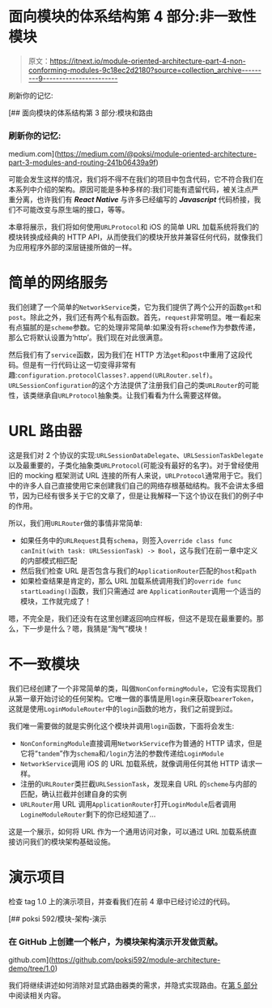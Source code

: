 # 面向模块的体系结构第 4 部分:非一致性模块

> 原文：<https://itnext.io/module-oriented-architecture-part-4-non-conforming-modules-9c18ec2d2180?source=collection_archive---------9----------------------->

刷新你的记忆:

[](https://medium.com/@poksi/module-oriented-architecture-part-3-modules-and-routing-241b06439a9f) [## 面向模块的体系结构第 3 部分:模块和路由

### 刷新你的记忆:

medium.com](https://medium.com/@poksi/module-oriented-architecture-part-3-modules-and-routing-241b06439a9f) 

可能会发生这样的情况，我们将不得不在我们的项目中包含代码，它不符合我们在本系列中介绍的架构。原因可能是多种多样的:我们可能有遗留代码，被关注点严重分离，也许我们有 ***React Native*** 与许多已经编写的 ***Javascript*** 代码桥接，我们不可能改变与原生端的接口，等等。

本章将展示，我们将如何使用`URLProtocol`和 iOS 的简单 URL 加载系统将我们的模块转换成经典的 HTTP API，从而使我们的模块开放并兼容任何代码，就像我们为应用程序外部的深层链接所做的一样。

# 简单的网络服务

我们创建了一个简单的`NetworkService`类，它为我们提供了两个公开的函数`get`和`post`。除此之外，我们还有两个私有函数。首先，`request`非常明显。唯一看起来有点猫腻的是`scheme`参数。它的处理非常简单:如果没有将`scheme`作为参数传递，那么它将默认设置为‘http’。我们现在对此很满意。

然后我们有了`service`函数，因为我们在 HTTP 方法`get`和`post`中重用了这段代码。但是有一行代码让这一切变得非常有趣:`configuration.protocolClasses?.append(URLRouter.self)`。`URLSessionConfiguration`的这个方法提供了注册我们自己的类`URLRouter`的可能性，该类继承自`URLProtocol`抽象类。让我们看看为什么需要这样做。

# URL 路由器

这是我们对 2 个协议的实现:`URLSessionDataDelegate`、`URLSessionTaskDelegate`以及最重要的，子类化抽象类`URLProtocol`(可能没有最好的名字)。对于曾经使用旧的 mocking 框架测试 URL 连接的所有人来说，`URLProtocol`通常用于它。我们中的许多人自己直接使用它来创建我们自己的网络存根基础结构。我不会讲太多细节，因为已经有很多关于它的文章了，但是让我解释一下这个协议在我们的例子中的作用。

所以，我们用`URLRouter`做的事情非常简单:

*   如果任务中的`URLRequest`具有`schema`，则签入`override class func canInit(with task: URLSessionTask) -> Bool`，这与我们在前一章中定义的内部模式相匹配
*   然后我们检查 URL 是否包含与我们的`ApplicationRouter`匹配的`host`和`path`
*   如果检查结果是肯定的，那么 URL 加载系统调用我们的`override func startLoading()`函数，我们只需通过 are `ApplicationRouter`调用一个适当的模块，工作就完成了！

嗯，不完全是，我们还没有在这里创建返回响应样板，但这不是现在最重要的。那么，下一步是什么？嗯，我猜是“淘气”模块！

# 不一致模块

我们已经创建了一个非常简单的类，叫做`NonConformingModule`，它没有实现我们从第一章开始讨论的任何架构。它唯一做的事情是用`login`来获取`bearerToken`，这就是使用`LoginModuleRouter`中的`login`函数的地方，我们之前提到过。

我们唯一需要做的就是实例化这个模块并调用`login`函数，下面将会发生:

*   `NonConformingModule`直接调用`NetworkService`作为普通的 HTTP 请求，但是它将“`tandem`”作为`schema`和`/login`方法的参数传递给`LoginModule`
*   `NetworkService`调用 iOS 的 URL 加载系统，就像调用任何其他 HTTP 请求一样。
*   注册的`URLRouter`类拦截`URLSessionTask`，发现来自 URL 的`scheme`与内部的匹配，确认拦截并创建自身的实例
*   `URLRouter`用 URL 调用`ApplicationRouter`打开`LoginModule`后者调用`LogineModuleRouter`剩下的你已经知道了…

这是一个展示，如何将 URL 作为一个通用访问对象，可以通过 URL 加载系统直接访问我们的模块架构基础设施。

# 演示项目

检查 tag 1.0 上的演示项目，并查看我们在前 4 章中已经讨论过的代码。

[](https://github.com/poksi592/module-architecture-demo/tree/1.0) [## poksi 592/模块-架构-演示

### 在 GitHub 上创建一个帐户，为模块架构演示开发做贡献。

github.com](https://github.com/poksi592/module-architecture-demo/tree/1.0) 

我们将继续讲述如何消除对显式路由器类的需求，并隐式实现路由。在[第 5 部分](https://medium.com/@poksi/module-oriented-architecture-part-5-implicit-routing-655b468ca1b4)中阅读相关内容。